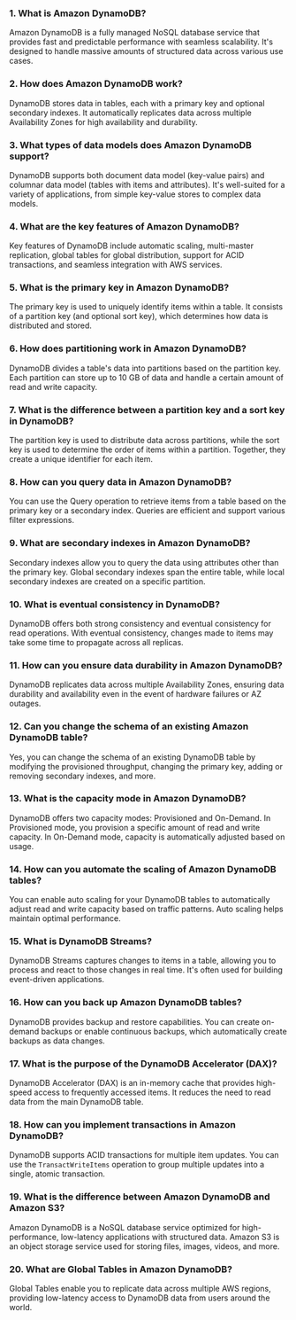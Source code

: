 ### 1. What is Amazon DynamoDB?
Amazon DynamoDB is a fully managed NoSQL database service that provides fast and predictable performance with seamless scalability. It's designed to handle massive amounts of structured data across various use cases.

### 2. How does Amazon DynamoDB work?
DynamoDB stores data in tables, each with a primary key and optional secondary indexes. It automatically replicates data across multiple Availability Zones for high availability and durability.

### 3. What types of data models does Amazon DynamoDB support?
DynamoDB supports both document data model (key-value pairs) and columnar data model (tables with items and attributes). It's well-suited for a variety of applications, from simple key-value stores to complex data models.

### 4. What are the key features of Amazon DynamoDB?
Key features of DynamoDB include automatic scaling, multi-master replication, global tables for global distribution, support for ACID transactions, and seamless integration with AWS services.

### 5. What is the primary key in Amazon DynamoDB?
The primary key is used to uniquely identify items within a table. It consists of a partition key (and optional sort key), which determines how data is distributed and stored.

### 6. How does partitioning work in Amazon DynamoDB?
DynamoDB divides a table's data into partitions based on the partition key. Each partition can store up to 10 GB of data and handle a certain amount of read and write capacity.

### 7. What is the difference between a partition key and a sort key in DynamoDB?
The partition key is used to distribute data across partitions, while the sort key is used to determine the order of items within a partition. Together, they create a unique identifier for each item.

### 8. How can you query data in Amazon DynamoDB?
You can use the Query operation to retrieve items from a table based on the primary key or a secondary index. Queries are efficient and support various filter expressions.

### 9. What are secondary indexes in Amazon DynamoDB?
Secondary indexes allow you to query the data using attributes other than the primary key. Global secondary indexes span the entire table, while local secondary indexes are created on a specific partition.

### 10. What is eventual consistency in DynamoDB?
DynamoDB offers both strong consistency and eventual consistency for read operations. With eventual consistency, changes made to items may take some time to propagate across all replicas.

### 11. How can you ensure data durability in Amazon DynamoDB?
DynamoDB replicates data across multiple Availability Zones, ensuring data durability and availability even in the event of hardware failures or AZ outages.

### 12. Can you change the schema of an existing Amazon DynamoDB table?
Yes, you can change the schema of an existing DynamoDB table by modifying the provisioned throughput, changing the primary key, adding or removing secondary indexes, and more.

### 13. What is the capacity mode in Amazon DynamoDB?
DynamoDB offers two capacity modes: Provisioned and On-Demand. In Provisioned mode, you provision a specific amount of read and write capacity. In On-Demand mode, capacity is automatically adjusted based on usage.

### 14. How can you automate the scaling of Amazon DynamoDB tables?
You can enable auto scaling for your DynamoDB tables to automatically adjust read and write capacity based on traffic patterns. Auto scaling helps maintain optimal performance.

### 15. What is DynamoDB Streams?
DynamoDB Streams captures changes to items in a table, allowing you to process and react to those changes in real time. It's often used for building event-driven applications.

### 16. How can you back up Amazon DynamoDB tables?
DynamoDB provides backup and restore capabilities. You can create on-demand backups or enable continuous backups, which automatically create backups as data changes.

### 17. What is the purpose of the DynamoDB Accelerator (DAX)?
DynamoDB Accelerator (DAX) is an in-memory cache that provides high-speed access to frequently accessed items. It reduces the need to read data from the main DynamoDB table.

### 18. How can you implement transactions in Amazon DynamoDB?
DynamoDB supports ACID transactions for multiple item updates. You can use the `TransactWriteItems` operation to group multiple updates into a single, atomic transaction.

### 19. What is the difference between Amazon DynamoDB and Amazon S3?
Amazon DynamoDB is a NoSQL database service optimized for high-performance, low-latency applications with structured data. Amazon S3 is an object storage service used for storing files, images, videos, and more.

### 20. What are Global Tables in Amazon DynamoDB?
Global Tables enable you to replicate data across multiple AWS regions, providing low-latency access to DynamoDB data from users around the world.